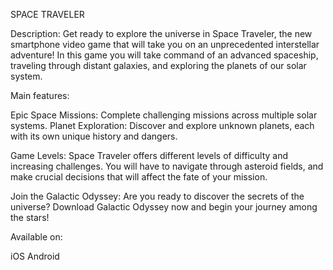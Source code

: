 SPACE TRAVELER

Description: Get ready to explore the universe in Space Traveler, the new smartphone video game that will take you on an unprecedented interstellar adventure! In this game you will take command of an advanced spaceship, traveling through distant galaxies, and exploring the planets of our solar system.

Main features:

Epic Space Missions: Complete challenging missions across multiple solar systems. Planet Exploration: Discover and explore unknown planets, each with its own unique history and dangers.

Game Levels: Space Traveler offers different levels of difficulty and increasing challenges. You will have to navigate through asteroid fields, and make crucial decisions that will affect the fate of your mission.

Join the Galactic Odyssey: Are you ready to discover the secrets of the universe? Download Galactic Odyssey now and begin your journey among the stars!

Available on:

iOS
Android
